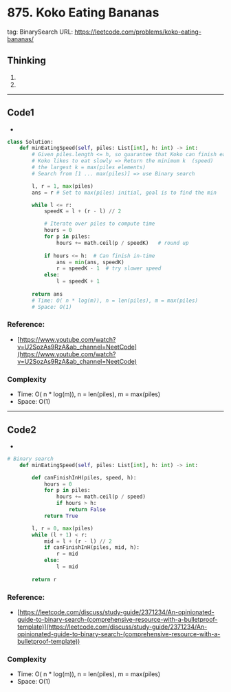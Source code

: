# 875. Koko Eating Bananas

tag: BinarySearch
URL: https://leetcode.com/problems/koko-eating-bananas/

## Thinking

1. 
2. 

---

## Code1

- 

```python
class Solution:
    def minEatingSpeed(self, piles: List[int], h: int) -> int:
        # Given piles.length <= h, so guarantee that Koko can finish eating all
        # Koko likes to eat slowly => Return the minimum k  (speed)
        # the largest k = max(piles elements)
        # Search from [1 ... max(piles)] => use Binary search

        l, r = 1, max(piles)
        ans = r # Set to max(piles) initial, goal is to find the min

        while l <= r:
            speedK = l + (r - l) // 2

            # Iterate over piles to compute time
            hours = 0
            for p in piles:
                hours += math.ceil(p / speedK)   # round up
            
            if hours <= h:  # Can finish in-time
                ans = min(ans, speedK)
                r = speedK - 1  # try slower speed
            else:
                l = speedK + 1
        
        return ans
        # Time: O( n * log(m)), n = len(piles), m = max(piles)
        # Space: O(1)
```

### Reference:

- [https://www.youtube.com/watch?v=U2SozAs9RzA&ab_channel=NeetCode](https://www.youtube.com/watch?v=U2SozAs9RzA&ab_channel=NeetCode)

### Complexity

- Time: O( n * log(m)), n = len(piles), m = max(piles)
- Space: O(1)

---

## Code2

- 

```python
# Binary search 
    def minEatingSpeed(self, piles: List[int], h: int) -> int:

        def canFinishInH(piles, speed, h):
            hours = 0
            for p in piles:
                hours += math.ceil(p / speed)
                if hours > h:
                    return False
            return True

        l, r = 0, max(piles)
        while (l + 1) < r:
            mid = l + (r - l) // 2
            if canFinishInH(piles, mid, h):
                r = mid
            else:
                l = mid
        
        return r
```

### Reference:

- [https://leetcode.com/discuss/study-guide/2371234/An-opinionated-guide-to-binary-search-(comprehensive-resource-with-a-bulletproof-template)](https://leetcode.com/discuss/study-guide/2371234/An-opinionated-guide-to-binary-search-(comprehensive-resource-with-a-bulletproof-template))

### Complexity

- Time: O( n * log(m)), n = len(piles), m = max(piles)
- Space: O(1)